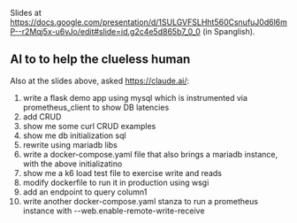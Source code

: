 Slides at
<https://docs.google.com/presentation/d/1SULGVFSLHht560CsnufuJ0d6l6mP--r2Mqj5x-u6vJo/edit#slide=id.g2c4e5d865b7_0_0>
(in Spanglish).

## AI to to help the clueless human

Also at the slides above, asked <https://claude.ai/>:

1. write a flask demo app using mysql which is instrumented via prometheus_client to show DB latencies
1. add CRUD
1. show me some curl CRUD examples
1. show me db initialization sql
1. rewrite using mariadb libs
1. write a docker-compose.yaml file that also brings a mariadb instance, with the above initializatino
1. show me a k6 load test file to exercise write and reads
1. modify dockerfile to run it in production using wsgi
1. add an endpoint to query column1
1. write another docker-compose.yaml stanza to run a prometheus instance with --web.enable-remote-write-receive
